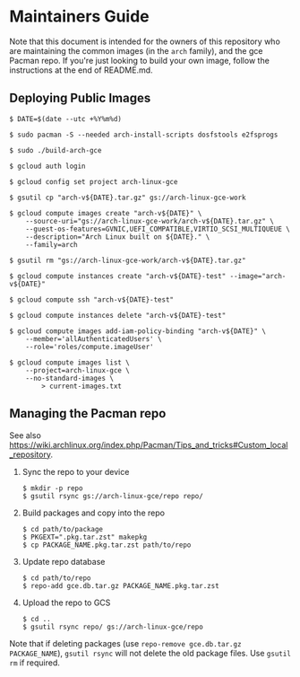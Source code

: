 # Maintainers Guide

Note that this document is intended for the owners of this repository who are
maintaining the common images (in the `arch` family), and the gce Pacman repo.
If you're just looking to build your own image, follow the instructions at the
end of README.md.

## Deploying Public Images

```console
$ DATE=$(date --utc +%Y%m%d)

$ sudo pacman -S --needed arch-install-scripts dosfstools e2fsprogs

$ sudo ./build-arch-gce

$ gcloud auth login

$ gcloud config set project arch-linux-gce

$ gsutil cp "arch-v${DATE}.tar.gz" gs://arch-linux-gce-work

$ gcloud compute images create "arch-v${DATE}" \
    --source-uri="gs://arch-linux-gce-work/arch-v${DATE}.tar.gz" \
    --guest-os-features=GVNIC,UEFI_COMPATIBLE,VIRTIO_SCSI_MULTIQUEUE \
    --description="Arch Linux built on ${DATE}." \
    --family=arch

$ gsutil rm "gs://arch-linux-gce-work/arch-v${DATE}.tar.gz"

$ gcloud compute instances create "arch-v${DATE}-test" --image="arch-v${DATE}"

$ gcloud compute ssh "arch-v${DATE}-test"

$ gcloud compute instances delete "arch-v${DATE}-test"

$ gcloud compute images add-iam-policy-binding "arch-v${DATE}" \
    --member='allAuthenticatedUsers' \
    --role='roles/compute.imageUser'

$ gcloud compute images list \
    --project=arch-linux-gce \
    --no-standard-images \
        > current-images.txt
```

## Managing the Pacman repo

See also
https://wiki.archlinux.org/index.php/Pacman/Tips_and_tricks#Custom_local_repository.

1.  Sync the repo to your device

    ```console
    $ mkdir -p repo
    $ gsutil rsync gs://arch-linux-gce/repo repo/
    ```

2.  Build packages and copy into the repo

    ```console
    $ cd path/to/package
    $ PKGEXT=".pkg.tar.zst" makepkg
    $ cp PACKAGE_NAME.pkg.tar.zst path/to/repo
    ```

3.  Update repo database

    ```console
    $ cd path/to/repo
    $ repo-add gce.db.tar.gz PACKAGE_NAME.pkg.tar.zst
    ```

4.  Upload the repo to GCS

    ```console
    $ cd ..
    $ gsutil rsync repo/ gs://arch-linux-gce/repo
    ```

Note that if deleting packages (use `repo-remove gce.db.tar.gz PACKAGE_NAME`),
`gsutil rsync` will not delete the old package files. Use `gsutil rm` if
required.
